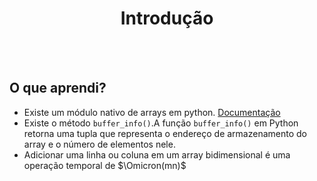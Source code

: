 <h1 style="text-align: center;">Introdução </h1>

<br><br>

## O que aprendi?
- Existe um módulo nativo de arrays em python. [Documentação](https://docs.python.org/3/library/array.html)
- Existe o método `buffer_info()`.A função `buffer_info()` em Python retorna uma tupla que representa o endereço de armazenamento do array e o número de elementos nele.
- Adicionar uma linha ou coluna em um array bidimensional é uma operação temporal de $\Omicron(mn)$

